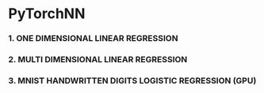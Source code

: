 # PyTorchNN
### 1. ONE DIMENSIONAL LINEAR REGRESSION
### 2. MULTI DIMENSIONAL LINEAR REGRESSION
### 3. MNIST HANDWRITTEN DIGITS LOGISTIC REGRESSION (GPU)
